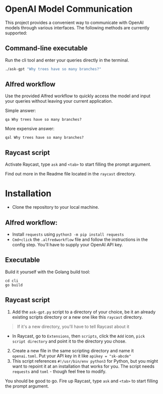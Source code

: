 # OpenAI Model Communication

This project provides a convenient way to communicate with OpenAI models through various interfaces. The following methods are currently supported:

## Command-line executable

Run the cli tool and enter your queries directly in the terminal.

```bash
./ask-gpt "Why trees have so many branches?"
```

## Alfred workflow

Use the provided Alfred workflow to quickly access the model and input your queries without leaving your current application.

Simple answer:

```
qa Why trees have so many branches?
```

More expensive answer:

```
qal Why trees have so many branches?
```

## Raycast script

Activate Raycast, type `ask` and `<tab>` to start filling the prompt argument. 

Find out more in the Readme file located in the `raycast` directory.

# Installation

- Clone the repository to your local machine.

## Alfred workflow:

- Install `requests` using `python3 -m pip install requests`
- `Cmd+click` the `.alfredworkflow` file and follow the instructions in the config step. You'll have to supply your OpenAI API key.

## Executable

Build it yourself with the Golang build tool:

```
cd cli
go build
```

## Raycast script

1. Add the `ask-gpt.py` script to a directory of your choice, be it an already existing scripts directory or a new one like this `raycast` directory. 
  > If it's a new directory, you'll have to tell Raycast about it 
  - In Raycast, go to `Extensions`, then `scripts`, click the `Add` icon, `pick script directory` and point it to the directory you chose.
2. Create a new file in the same scripting directory and name it `openai.toml`. Put your API key in it like `apikey = "sk-abcde"`
3. This script references `#!/usr/bin/env python3` for Python, but you might want to repoint it at an installation that works for you. The script needs `requests` and `toml` - though feel free to modify.

You should be good to go. Fire up Raycast, type `ask` and `<tab>` to start filling the prompt argument.

